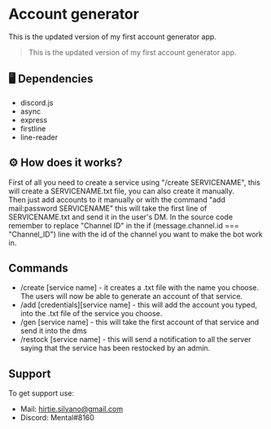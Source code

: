 # Account generator
This is the updated version of my first account generator app.
> This is the updated version of my first account generator app.


## 🖥️ Dependencies
- discord.js 
- async
- express
- firstline
- line-reader

## ⚙️ How does it works?
First of all you need to create a service using "/create SERVICENAME", this will create a SERVICENAME.txt file, you can also create it manually.  
Then just add accounts to it manually or with the command "add mail:password SERVICENAME" this will take the first line of SERVICENAME.txt and send it in the user's DM.
In the source code remember to replace "Channel ID" in the if (message.channel.id === "Channel_ID") line with the id of the channel you want to make the bot work in.  

## Commands 
- /create [service name] - it creates a .txt file with the name you choose. The users will now be able to generate an account of that service.  
- /add [credentials][service name] - this will add the account you typed, into the .txt file of the service you choose.  
- /gen [service name] - this will take the first account of that service and send it into the dms  
- /restock [service name] - this will send a notification to all the server saying that the service has been restocked by an admin.  

## Support

To get support use:  
- Mail: hirtie.silvano@gmail.com
- Discord: Mental#8160
